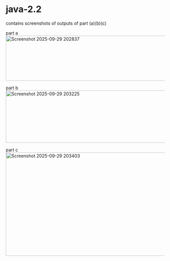 # java-2.2
contains screenshots of outputs of part (a)(b)(c)

part a
<img width="822" height="143" alt="Screenshot 2025-09-29 202837" src="https://github.com/user-attachments/assets/5d76e2c9-456a-4917-b9bc-246d7fc6c36c" />

part b
<img width="804" height="166" alt="Screenshot 2025-09-29 203225" src="https://github.com/user-attachments/assets/16c95975-a7e8-46ea-8048-4c6a51ecd190" />

part c
<img width="815" height="328" alt="Screenshot 2025-09-29 203403" src="https://github.com/user-attachments/assets/e4d1fc4c-e6ad-4ddc-9324-441ba2a6d348" />




